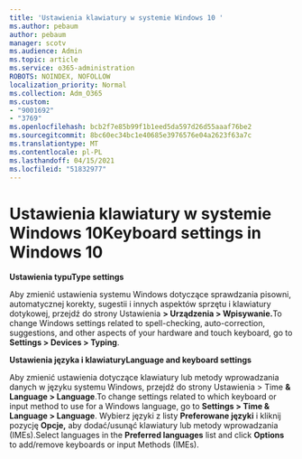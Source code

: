 ```yaml
---
title: 'Ustawienia klawiatury w systemie Windows 10 '
ms.author: pebaum
author: pebaum
manager: scotv
ms.audience: Admin
ms.topic: article
ms.service: o365-administration
ROBOTS: NOINDEX, NOFOLLOW
localization_priority: Normal
ms.collection: Adm_O365
ms.custom:
- "9001692"
- "3769"
ms.openlocfilehash: bcb2f7e85b99f1b1eed5da597d26d55aaaf76be2
ms.sourcegitcommit: 8bc60ec34bc1e40685e3976576e04a2623f63a7c
ms.translationtype: MT
ms.contentlocale: pl-PL
ms.lasthandoff: 04/15/2021
ms.locfileid: "51832977"
---
```

# <a name="keyboard-settings-in-windows-10"></a><span data-ttu-id="eb4be-102">Ustawienia klawiatury w systemie Windows 10</span><span class="sxs-lookup"><span data-stu-id="eb4be-102">Keyboard settings in Windows 10</span></span>

<span data-ttu-id="eb4be-103">**Ustawienia typu**</span><span class="sxs-lookup"><span data-stu-id="eb4be-103">**Type settings**</span></span>

<span data-ttu-id="eb4be-104">Aby zmienić ustawienia systemu Windows dotyczące sprawdzania pisowni, automatycznej korekty, sugestii i innych aspektów sprzętu i klawiatury dotykowej, przejdź do strony Ustawienia **> Urządzenia > Wpisywanie.**</span><span class="sxs-lookup"><span data-stu-id="eb4be-104">To change Windows settings related to spell-checking, auto-correction, suggestions, and other aspects of your hardware and touch keyboard, go to **Settings > Devices > Typing**.</span></span> 

<span data-ttu-id="eb4be-105">**Ustawienia języka i klawiatury**</span><span class="sxs-lookup"><span data-stu-id="eb4be-105">**Language and keyboard settings**</span></span>

<span data-ttu-id="eb4be-106">Aby zmienić ustawienia dotyczące klawiatury lub metody wprowadzania danych w języku systemu Windows, przejdź do strony Ustawienia > Time **& Language > Language**.</span><span class="sxs-lookup"><span data-stu-id="eb4be-106">To change settings related to which keyboard or input method to use for a Windows language, go to **Settings > Time & Language > Language**.</span></span> <span data-ttu-id="eb4be-107">Wybierz języki z listy **Preferowane języki** i kliknij pozycję **Opcje,** aby dodać/usunąć klawiatury lub metody wprowadzania (IMEs).</span><span class="sxs-lookup"><span data-stu-id="eb4be-107">Select languages in the **Preferred languages** list and click **Options** to add/remove keyboards or input Methods (IMEs).</span></span>
